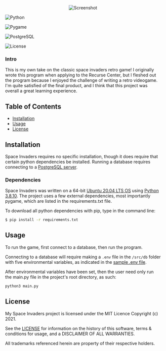 <div align="center">
    <img alt="Screenshot" src="https://github.com/sekerez/space_invaders/blob/main/assets/screenshot.png">
</div>

<p align="center">
  <p>
    <img alt="Python" src="https://img.shields.io/badge/Python-3.8.10-green">
  </p> 
  <p>
    <img alt="Pygame" src="https://img.shields.io/badge/Pygame-2.1.2-yellow">
  </p> 
  <p>
    <img alt="PostgreSQL" src="https://img.shields.io/badge/PostgreSQL-12.9-blue">
  </p> 
  <p>
    <img alt="License" src="https://img.shields.io/badge/License-MIT-red">
  </p>
</p>

### Intro

This is my own take on the classic space invaders retro game! I originally wrote this program when applying to the Recurse Center, but I fleshed out the program because I enjoyed the challenge of writing a retro videogame. I'm quite satisfied of the final product, and I think that this project was overall a great learning experience.

## Table of Contents
- [Installation](#Installation)
- [Usage](#Usage)
- [License](#License)

## Installation

Space Invaders requires no specific installation, though it does require that certain python dependencies be installed. Running a database requires connecting to a [PostgreSQL server](https://www.postgresql.org/).


### Dependencies
Space Invaders was written on a 64-bit [Ubuntu 20.04 LTS OS](https://releases.ubuntu.com/20.04/) using [Python 3.8.10](https://www.python.org/downloads/release/python-3810/). The project uses a few external dependencies, most importantly pygame, which are listed in the requirements.txt file. 

To download all python dependencies with pip, type in the command line:
```bash
$ pip install -r requirements.txt
```

## Usage

To run the game, first connect to a database, then run the program. 

Connecting to a database will require making a `.env` file in the `/src/db` folder with five environmental variables, as indicated in the [sample .env file](https://github.com/sekerez/space_invaders/src/db/sample.env). 

After environmental variables have been set, then the user need only run the main.py file in the project's root directory, as such:
```bash
python3 main.py
```
## License
My Space Invaders project is licensed under the MIT Licence Copyright (c) 2021.

See the [LICENSE](https://github.com/sekerez/space_invaders/LICENSE) for information on the history of this software, terms & conditions for usage, and a DISCLAIMER OF ALL WARRANTIES.

All trademarks referenced herein are property of their respective holders.